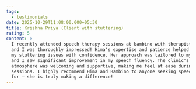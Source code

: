 ```yaml
---
tags:
  - testimonials
date: 2025-10-29T11:08:00.000+05:30
title: Krishna Priya (Client with stuttering)
rating: 5
content: >
  I recently attended speech therapy sessions at bambino with therapist Hima,
  and I was thoroughly impressed! Hima's expertise and patience helped me tackle
  my stuttering issues with confidence. Her approach was tailored to my needs,
  and I saw significant improvement in my speech fluency. The clinic's
  atmosphere was welcoming and supportive, making me feel at ease during
  sessions. I highly recommend Hima and Bambino to anyone seeking speech therapy
  for – she is truly making a difference!
---
```

